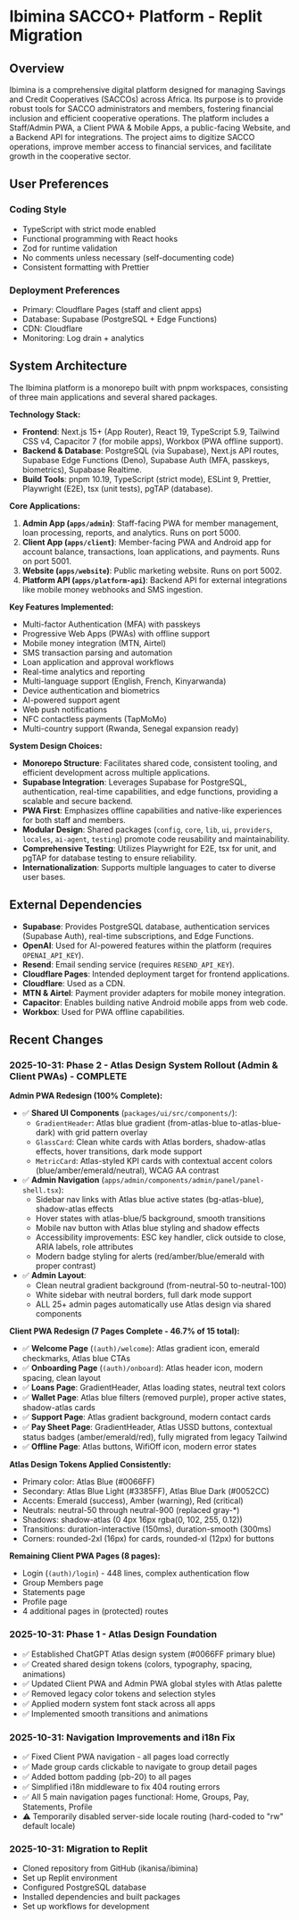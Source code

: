 # Ibimina SACCO+ Platform - Replit Migration

## Overview

Ibimina is a comprehensive digital platform designed for managing Savings and Credit Cooperatives (SACCOs) across Africa. Its purpose is to provide robust tools for SACCO administrators and members, fostering financial inclusion and efficient cooperative operations. The platform includes a Staff/Admin PWA, a Client PWA & Mobile Apps, a public-facing Website, and a Backend API for integrations. The project aims to digitize SACCO operations, improve member access to financial services, and facilitate growth in the cooperative sector.

## User Preferences

### Coding Style
- TypeScript with strict mode enabled
- Functional programming with React hooks
- Zod for runtime validation
- No comments unless necessary (self-documenting code)
- Consistent formatting with Prettier

### Deployment Preferences
- Primary: Cloudflare Pages (staff and client apps)
- Database: Supabase (PostgreSQL + Edge Functions)
- CDN: Cloudflare
- Monitoring: Log drain + analytics

## System Architecture

The Ibimina platform is a monorepo built with pnpm workspaces, consisting of three main applications and several shared packages.

**Technology Stack:**
- **Frontend**: Next.js 15+ (App Router), React 19, TypeScript 5.9, Tailwind CSS v4, Capacitor 7 (for mobile apps), Workbox (PWA offline support).
- **Backend & Database**: PostgreSQL (via Supabase), Next.js API routes, Supabase Edge Functions (Deno), Supabase Auth (MFA, passkeys, biometrics), Supabase Realtime.
- **Build Tools**: pnpm 10.19, TypeScript (strict mode), ESLint 9, Prettier, Playwright (E2E), tsx (unit tests), pgTAP (database).

**Core Applications:**
1.  **Admin App (`apps/admin`)**: Staff-facing PWA for member management, loan processing, reports, and analytics. Runs on port 5000.
2.  **Client App (`apps/client`)**: Member-facing PWA and Android app for account balance, transactions, loan applications, and payments. Runs on port 5001.
3.  **Website (`apps/website`)**: Public marketing website. Runs on port 5002.
4.  **Platform API (`apps/platform-api`)**: Backend API for external integrations like mobile money webhooks and SMS ingestion.

**Key Features Implemented:**
-   Multi-factor Authentication (MFA) with passkeys
-   Progressive Web Apps (PWAs) with offline support
-   Mobile money integration (MTN, Airtel)
-   SMS transaction parsing and automation
-   Loan application and approval workflows
-   Real-time analytics and reporting
-   Multi-language support (English, French, Kinyarwanda)
-   Device authentication and biometrics
-   AI-powered support agent
-   Web push notifications
-   NFC contactless payments (TapMoMo)
-   Multi-country support (Rwanda, Senegal expansion ready)

**System Design Choices:**
-   **Monorepo Structure**: Facilitates shared code, consistent tooling, and efficient development across multiple applications.
-   **Supabase Integration**: Leverages Supabase for PostgreSQL, authentication, real-time capabilities, and edge functions, providing a scalable and secure backend.
-   **PWA First**: Emphasizes offline capabilities and native-like experiences for both staff and members.
-   **Modular Design**: Shared packages (`config`, `core`, `lib`, `ui`, `providers`, `locales`, `ai-agent`, `testing`) promote code reusability and maintainability.
-   **Comprehensive Testing**: Utilizes Playwright for E2E, tsx for unit, and pgTAP for database testing to ensure reliability.
-   **Internationalization**: Supports multiple languages to cater to diverse user bases.

## External Dependencies

-   **Supabase**: Provides PostgreSQL database, authentication services (Supabase Auth), real-time subscriptions, and Edge Functions.
-   **OpenAI**: Used for AI-powered features within the platform (requires `OPENAI_API_KEY`).
-   **Resend**: Email sending service (requires `RESEND_API_KEY`).
-   **Cloudflare Pages**: Intended deployment target for frontend applications.
-   **Cloudflare**: Used as a CDN.
-   **MTN & Airtel**: Payment provider adapters for mobile money integration.
-   **Capacitor**: Enables building native Android mobile apps from web code.
-   **Workbox**: Used for PWA offline capabilities.

## Recent Changes

### 2025-10-31: Phase 2 - Atlas Design System Rollout (Admin & Client PWAs) - COMPLETE

**Admin PWA Redesign (100% Complete):**
- ✅ **Shared UI Components** (`packages/ui/src/components/`):
  - `GradientHeader`: Atlas blue gradient (from-atlas-blue to-atlas-blue-dark) with grid pattern overlay
  - `GlassCard`: Clean white cards with Atlas borders, shadow-atlas effects, hover transitions, dark mode support
  - `MetricCard`: Atlas-styled KPI cards with contextual accent colors (blue/amber/emerald/neutral), WCAG AA contrast
- ✅ **Admin Navigation** (`apps/admin/components/admin/panel/panel-shell.tsx`):
  - Sidebar nav links with Atlas blue active states (bg-atlas-blue), shadow-atlas effects
  - Hover states with atlas-blue/5 background, smooth transitions
  - Mobile nav button with Atlas blue styling and shadow effects
  - Accessibility improvements: ESC key handler, click outside to close, ARIA labels, role attributes
  - Modern badge styling for alerts (red/amber/blue/emerald with proper contrast)
- ✅ **Admin Layout**:
  - Clean neutral gradient background (from-neutral-50 to-neutral-100)
  - White sidebar with neutral borders, full dark mode support
  - ALL 25+ admin pages automatically use Atlas design via shared components

**Client PWA Redesign (7 Pages Complete - 46.7% of 15 total):**
- ✅ **Welcome Page** (`(auth)/welcome`): Atlas gradient icon, emerald checkmarks, Atlas blue CTAs
- ✅ **Onboarding Page** (`(auth)/onboard`): Atlas header icon, modern spacing, clean layout
- ✅ **Loans Page**: GradientHeader, Atlas loading states, neutral text colors
- ✅ **Wallet Page**: Atlas blue filters (removed purple), proper active states, shadow-atlas cards
- ✅ **Support Page**: Atlas gradient background, modern contact cards
- ✅ **Pay Sheet Page**: GradientHeader, Atlas USSD buttons, contextual status badges (amber/emerald/red), fully migrated from legacy Tailwind
- ✅ **Offline Page**: Atlas buttons, WifiOff icon, modern error states

**Atlas Design Tokens Applied Consistently:**
- Primary color: Atlas Blue (#0066FF)
- Secondary: Atlas Blue Light (#3385FF), Atlas Blue Dark (#0052CC)
- Accents: Emerald (success), Amber (warning), Red (critical)
- Neutrals: neutral-50 through neutral-900 (replaced gray-*)
- Shadows: shadow-atlas (0 4px 16px rgba(0, 102, 255, 0.12))
- Transitions: duration-interactive (150ms), duration-smooth (300ms)
- Corners: rounded-2xl (16px) for cards, rounded-xl (12px) for buttons

**Remaining Client PWA Pages (8 pages):**
- Login (`(auth)/login`) - 448 lines, complex authentication flow
- Group Members page
- Statements page
- Profile page
- 4 additional pages in (protected) routes

### 2025-10-31: Phase 1 - Atlas Design Foundation
- ✅ Established ChatGPT Atlas design system (#0066FF primary blue)
- ✅ Created shared design tokens (colors, typography, spacing, animations)
- ✅ Updated Client PWA and Admin PWA global styles with Atlas palette
- ✅ Removed legacy color tokens and selection styles
- ✅ Applied modern system font stack across all apps
- ✅ Implemented smooth transitions and animations

### 2025-10-31: Navigation Improvements and i18n Fix
- ✅ Fixed Client PWA navigation - all pages load correctly
- ✅ Made group cards clickable to navigate to group detail pages
- ✅ Added bottom padding (pb-20) to all pages
- ✅ Simplified i18n middleware to fix 404 routing errors
- ✅ All 5 main navigation pages functional: Home, Groups, Pay, Statements, Profile
- ⚠️ Temporarily disabled server-side locale routing (hard-coded to "rw" default locale)

### 2025-10-31: Migration to Replit
- Cloned repository from GitHub (ikanisa/ibimina)
- Set up Replit environment
- Configured PostgreSQL database
- Installed dependencies and built packages
- Set up workflows for development
